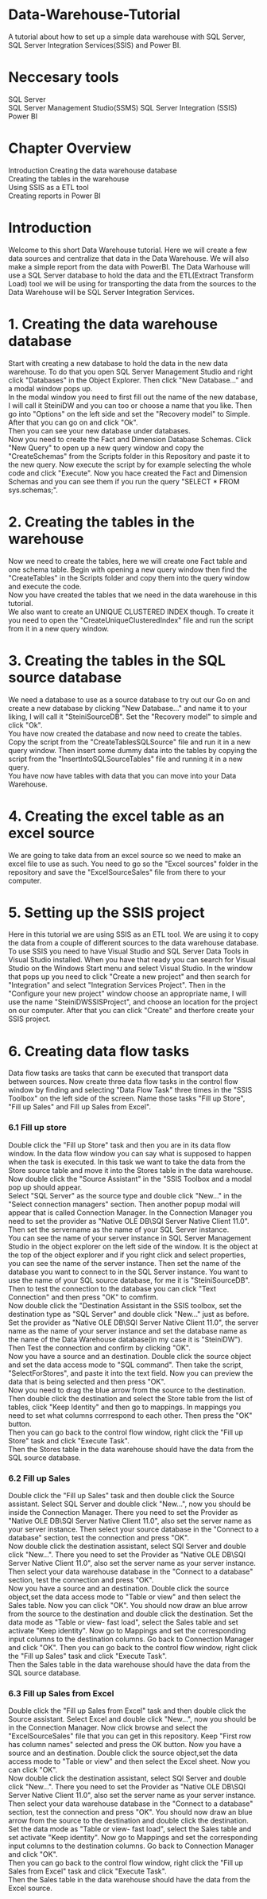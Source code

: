 # Data-Warehouse-Tutorial
A tutorial about how to set up a simple data warehouse with SQL Server, SQL Server Integration Services(SSIS) and Power BI.

# Neccesary tools
SQL Server  
SQL Server Management Studio(SSMS) 
SQL Server Integration (SSIS)  
Power BI  

# Chapter Overview
Introduction
Creating the data warehouse database  
Creating the tables in the warehouse  
Using SSIS as a ETL tool  
Creating reports in Power BI

# Introduction
Welcome to this short Data Warehouse tutorial. Here we will create a few data sources and centralize that data in the Data Warehouse. We will also make a simple report from the data with PowerBI. The Data Warhouse will use a SQL Server database to hold the data and the ETL(Extract Transform Load) tool we will be using for transporting the data from the sources to the Data Warehouse will be SQL Server Integration Services.

# 1. Creating the data warehouse database
Start with creating a new database to hold the data in the new data warehouse. To do that you open SQL Server Management Studio and right click "Databases" in the Object Explorer. Then click "New Database..." and a modal window pops up.  
In the modal window you need to first fill out the name of the new database, I will call it SteiniDW and you can too or choose a name that you like. Then go into "Options" on the left side and set the "Recovery model" to Simple. After that you can go on and click "Ok".  
Then you can see your new database under databases.  
Now you need to create the Fact and Dimension Database Schemas. Click "New Query" to open up a new query window and copy the "CreateSchemas" from the Scripts folder in this Repository and paste it to the new query. Now execute the script by for example selecting the whole code and click "Execute". Now you hace created the Fact and Dimension Schemas and you can see them if you run the query "SELECT * FROM sys.schemas;".  

# 2. Creating the tables in the warehouse
Now we need to create the tables, here we will create one Fact table and one schema table. Begin with opening a new query window then find the "CreateTables" in the Scripts folder and copy them into the query window and execute the code.  
Now you have created the tables that we need in the data warehouse in this tutorial.  
We also want to create an UNIQUE CLUSTERED INDEX though. To create it you need to open the "CreateUniqueClusteredIndex" file and run the script from it in a new query window.


# 3. Creating the tables in the SQL source database
We need a database to use as a source database to try out our 
Go on and create a new database by clicking "New Database..." and name it to your liking, I will call it "SteiniSourceDB". Set the "Recovery model" to simple and click "Ok".  
You have now created the database and now need to create the tables. Copy the script from the "CreateTablesSQLSource" file and run it in a new query window. Then insert some dummy data into the tables by copying the script from the "InsertIntoSQLSourceTables" file and running it in a new query.  
You have now have tables with data that you can move into your Data Warehouse.

# 4. Creating the excel table as an excel source
We are going to take data from an excel source so we need to make an excel file to use as such. You need to go so the "Excel sources" folder in the repository and save the "ExcelSourceSales" file from there to your computer.

# 5. Setting up the SSIS project
Here in this tutorial we are using SSIS as an ETL tool. We are using it to copy the data from a couple of different sources to the data warehouse database.  
To use SSIS you need to have Visual Studio and SQL Server Data Tools in Visual Studio installed. When you have that ready you can search for Visual Studio on the Windows Start menu and select Visual Studio. In the window that pops up you need to click "Create a new project" and then search for "Integration" and select "Integration Services Project". Then in the "Configure your new project" window choose an appropriate name, I will use the name "SteiniDWSSISProject", and choose an location for the project on our computer. After that you can click "Create" and therfore create your SSIS project.

# 6. Creating data flow tasks
Data flow tasks are tasks that cann be executed that transport data between sources.
Now create three data flow tasks in the control flow window by finding and selecting "Data Flow Task" three times in the "SSIS Toolbox" on the left side of the screen. Name those tasks "Fill up Store", "Fill up Sales" and Fill up Sales from Excel".  

### 6.1 Fill up store
Double click the "Fill up Store" task and then you are in its data flow window. In the data flow window you can say what is supposed to happen when the task is executed. In this task we want to take the data from the Store source table and move it into the Stores table in the data warehouse. Now double click the "Source Assistant" in the "SSIS Toolbox and a modal pop up should appear.  
Select "SQL Server" as the source type and double click "New..." in the "Select connection managers" section. Then another popup modal will appear that is called Connection Manager. In the Connection Manager you need to set the provider as "Native OLE DB\SQl Server Native Client 11.0". Then set the servername as the name of your SQL Server instance.  
You can see the name of your server instance in SQL Server Management Studio in the object explorer on the left side of the window. It is the object at the top of the object explorer and if you right click and select properties, you can see the name of the server instance.
Then set the name of the database you want to connect to in the SQL Server instance. You want to use the name of your SQL source database, for me it is "SteiniSourceDB". Then to test the connection to the database you can click "Text Connection" and then press "OK" to comfirm.  
Now double click the "Destination Assistant in the SSIS toolbox, set the destination type as "SQL Server" and double click "New..." just as before. Set the provider as "Native OLE DB\SQl Server Native Client 11.0", the server name as the name of your server instance and set the database name as the name of the Data Warehouse database(in my case it is "SteiniDW"). Then Test the connection and confirm by clicking "OK".  
Now you have a source and an destination. Double click the source object and set the data access mode to "SQL command". Then take the script, "SelectForStores", and paste it into the text field. Now you can preview the data that is being selected and then press "OK".  
Now you need to drag the blue arrow from the source to the destination. Then double click the destination and select the Store table from the list of tables, click "Keep Identity" and then go to mappings. In mappings you need to set what columns corrrespond to each other. Then press the "OK" button.  
Then you can go back to the control flow window, right click the "Fill up Store" task and click "Execute Task".  
Then the Stores table in the data warehouse should have the data from the SQL source database.

### 6.2 Fill up Sales
Double click the "Fill up Sales" task and then double click the Source assistant. Select SQL Server and double click "New...",  now you should be inside the Connection Manager. There you need to set the Provider as "Native OLE DB\SQl Server Native Client 11.0", also set the server name as your server instance. Then select your source database in the "Connect to a database" section, test the connection and press "OK".  
Now double click the destination assistant, select SQl Server and double click "New...". There you need to set the Provider as "Native OLE DB\SQl Server Native Client 11.0", also set the server name as your server instance. Then select your data warehouse database in the "Connect to a database" section, test the connection and press "OK".  
Now you have a source and an destination. Double click the source object,set the data access mode to "Table or view" and then select the Sales table. Now you can click "OK". 
You should now draw an blue arrow from the source to the destination and double click the destination. Set the data mode as "Table or view- fast load", select the Sales table and set activate "Keep identity". Now go to Mappings and set the corresponding input columns to the destination columns. Go back to Connection Manager and click "OK".
Then you can go back to the control flow window, right click the "Fill up Sales" task and click "Execute Task".  
Then the Sales table in the data warehouse should have the data from the SQL source database.

### 6.3 Fill up Sales from Excel
Double click the "Fill up Sales from Excel" task and then double click the Source assistant. Select Excel and double click "New...", now you should be in the Connection Manager. Now click browse and select the "ExcelSourceSales" file that you can get in this repository. Keep "First row has column names" selected and press the OK button. Now you have a source and an destination. Double click the source object,set the data access mode to "Table or view" and then select the Excel sheet. Now you can click "OK".  
Now double click the destination assistant, select SQl Server and double click "New...". There you need to set the Provider as "Native OLE DB\SQl Server Native Client 11.0", also set the server name as your server instance. Then select your data warehouse database in the "Connect to a database" section, test the connection and press "OK". 
You should now draw an blue arrow from the source to the destination and double click the destination. Set the data mode as "Table or view- fast load", select the Sales table and set activate "Keep identity". Now go to Mappings and set the corresponding input columns to the destination columns. Go back to Connection Manager and click "OK".  
Then you can go back to the control flow window, right click the "Fill up Sales from Excel" task and click "Execute Task".  
Then the Sales table in the data warehouse should have the data from the Excel source.





